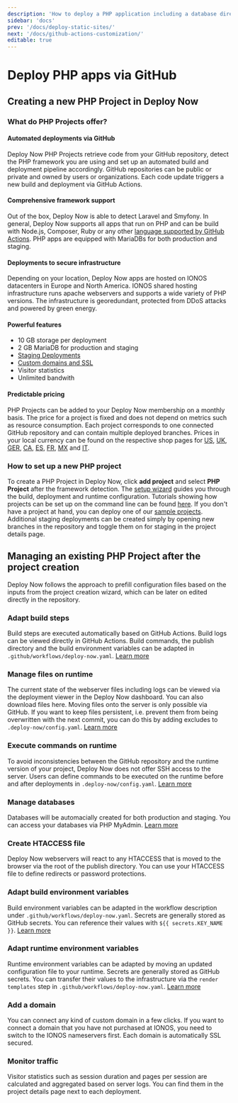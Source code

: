 ```yaml
---
description: 'How to deploy a PHP application including a database directly via GitHub. Including smart setups for Laravel and Symfony, build automation and staging.'
sidebar: 'docs'
prev: '/docs/deploy-static-sites/'
next: '/docs/github-actions-customization/'
editable: true
---
```


# Deploy PHP apps via GitHub

## Creating a new PHP Project in Deploy Now

### What do PHP Projects offer?

#### Automated deployments via GitHub

Deploy Now PHP Projects retrieve code from your GitHub repository, detect the PHP framework you are using and set up an automated build and deployment pipeline accordingly. GitHub repositories can be public or private and owned by users or organizations. Each code update triggers a new build and deployment via GitHub Actions.

#### Comprehensive framework support

Out of the box, Deploy Now is able to detect Laravel and Smyfony. In general, Deploy Now supports all apps that run on PHP and can be build with Node.js, Composer, Ruby or any other [language supported by GitHub Actions](https://docs.github.com/en/get-started/learning-about-github/github-language-support). PHP apps are equipped with MariaDBs for both production and staging.

#### Deployments to secure infrastructure

Depending on your location, Deploy Now apps are hosted on IONOS datacenters in Europe and North America. IONOS shared hosting infrastructure runs apache webservers and supports a wide variety of PHP versions. The infrastructure is georedundant, protected from DDoS attacks and powered by green energy.

#### Powerful features

- 10 GB storage per deployment
- 2 GB MariaDB for production and staging
- [Staging Deployments](/docs/staging-deployments/)
- [Custom domains and SSL](/docs/domain-tls/)
- Visitor statistics
- Unlimited bandwith

#### Predictable pricing

PHP Projects can be added to your Deploy Now membership on a monthly basis. The price for a project is fixed and does not depend on metrics such as resource consumption. Each project corresponds to one connected GitHub repository and can contain multiple deployed branches. Prices in your local currency can be found on the respective shop pages for [US](https://www.ionos.com/hosting/deploy-now), [UK](https://www.ionos.co.uk/hosting/deploy-now), [GER](https://www.ionos.de/hosting/deploy-now), [CA](https://www.ionos.ca/hosting/deploy-now), [ES](https://www.ionos.es/alojamiento/deploy-now), [FR](https://www.ionos.fr/hebergement/deploy-now), [MX](https://www.ionos.mx/alojamiento/deploy-now) and [IT](https://www.ionos.it/hosting/deploy-now). 

### How to set up a new PHP project

To create a PHP Project in Deploy Now, click **add project** and select **PHP Project** after the framework detection. The [setup wizard](/docs/from-repo/) guides you through the build, deployment and runtime configuration. Tutorials showing how projects can be set up on the command line can be found [here](docs/from-cmd-line). If you don't have a project at hand, you can deploy one of our [sample projects](/docs/framework-samples). Additional staging deployments can be created simply by opening new branches in the repository and toggle them on for staging in the project details page.

## Managing an existing PHP Project after the project creation

Deploy Now follows the approach to prefill configuration files based on the inputs from the project creation wizard, which can be later on edited directly in the repository.

### Adapt build steps

Build steps are executed automatically based on GitHub Actions. Build logs can be viewed directly in GitHub Actions. Build commands, the publish directory and the build environment variables can be adapted in `.github/workflows/deploy-now.yaml`. [Learn more](/docs/github-actions-customization/)

### Manage files on runtime

The current state of the webserver files including logs can be viewed via the deployment viewer in the Deploy Now dashboard. You can also download files here. Moving files onto the server is only possible via GitHub. If you want to keep files persistent, i.e. prevent them from being overwritten with the next commit, you can do this by adding excludes to `.deploy-now/config.yaml`. [Learn more](/docs/deployment-configuration/)

### Execute commands on runtime

To avoid inconsistencies between the GitHub repository and the runtime version of your project, Deploy Now does not offer SSH access to the server. Users can define commands to be executed on the runtime before and after deployments in `.deploy-now/config.yaml`. [Learn more](/docs/deployment-configuration/)

### Manage databases

Databases will be automacially created for both production and staging. You can access your databases via PHP MyAdmin. [Learn more](/docs/runtime-configuration/)

### Create HTACCESS file

Deploy Now webservers will react to any HTACCESS that is moved to the browser via the root of the publish directory. You can use your HTACCESS file to define redirects or password protections.

### Adapt build environment variables

Build environment variables can be adapted in the workflow description under `.github/workflows/deploy-now.yaml`. Secrets are generally stored as GitHub secrets. You can reference their values with `${{ secrets.KEY_NAME }}`. [Learn more](/docs/github-actions-customization/#install-dependencies-render-templates-and-execute-build-steps)

### Adapt runtime environment variables

Runtime environment variables can be adapted by moving an updated configuration file to your runtime. Secrets are generally stored as GitHub secrets. You can transfer their values to the infrastructure via the `render templates` step in `.github/workflows/deploy-now.yaml`. [Learn more](/docs/runtime-configuration/#adding-new-runtime-secrets)

### Add a domain

You can connect any kind of custom domain in a few clicks. If you want to connect a domain that you have not purchased at IONOS, you need to switch to the IONOS nameservers first. Each domain is automatically SSL secured.

### Monitor traffic

Visitor statistics such as session duration and pages per session are calculated and aggregated based on server logs. You can find them in the project details page next to each deployment.


